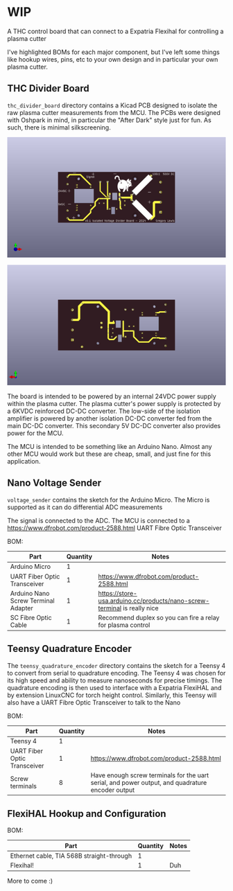 # WIP

A THC control board that can connect to a Expatria Flexihal for controlling a plasma cutter

I've highlighted BOMs for each major component, but I've left some things like hookup wires,
pins, etc to your own design and in particular your own plasma cutter.

## THC Divider Board

`thc_divider_board` directory contains a Kicad PCB designed to isolate the raw plasma cutter 
measurements from the MCU. The PCBs were designed with Oshpark in mind, in particular the
"After Dark" style just for fun. As such, there is minimal silkscreening.

![front](thc_divider_board/front.png)

![front](thc_divider_board/back.png)

The board is intended to be powered by an internal 24VDC power supply within the plasma cutter. The 
plasma cutter's power supply is protected by a 6KVDC reinforced DC-DC converter. The low-side of the 
isolation amplifier is powered by another isolation DC-DC converter fed from the main DC-DC 
converter. This secondary 5V DC-DC converter also provides power for the MCU.

The MCU is intended to be something like an Arduino Nano. Almost any other MCU would work but these
are cheap, small, and just fine for this application.

## Nano Voltage Sender

`voltage_sender` contains the sketch for the Arduino Micro. The Micro is supported as it can do differential ADC measurements

The signal is connected to the ADC. The MCU is connected to a https://www.dfrobot.com/product-2588.html 
UART Fibre Optic Transceiver

BOM:

| Part    | Quantity | Notes |
| -------- | ------- | ----- |
| Arduino Micro | 1 | |
| UART Fiber Optic Transceiver | 1 | https://www.dfrobot.com/product-2588.html |
| Arduino Nano Screw Terminal Adapter | 1 | https://store-usa.arduino.cc/products/nano-screw-terminal is really nice |
| SC Fibre Optic Cable | 1 | Recommend duplex so you can fire a relay for plasma control |

## Teensy Quadrature Encoder

The `teensy_quadrature_encoder` directory contains the sketch for a Teensy 4 to convert from
serial to quadrature encoding. The Teensy 4 was chosen for its high speed and ability to measure nanoseconds 
for precise timings.  The quadrature encoding is then used to interface with a Expatria FlexiHAL and by 
extension LinuxCNC for torch height control. Similarly, this Teensy will also have a UART Fibre Optic 
Transceiver to talk to the Nano

BOM:

| Part    | Quantity | Notes |
| -------- | ------- | ----- |
| Teensy 4 | 1 | |
| UART Fiber Optic Transceiver | 1 | https://www.dfrobot.com/product-2588.html |
| Screw terminals | 8 | Have enough screw terminals for the uart serial, and power output, and quadrature encoder output |

## FlexiHAL Hookup and Configuration

BOM:

| Part    | Quantity | Notes |
| -------- | ------- | ----- |
| Ethernet cable, TIA 568B straight-through | 1 | |
| Flexihal! | 1 | Duh |

More to come :)
